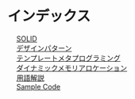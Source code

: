 # インデックス
&emsp; [SOLID](solid.md#SS_1)  
&emsp; [デザインパターン](design_pattern.md#SS_2)  
&emsp; [テンプレートメタプログラミング](template_meta_programming.md#SS_3)  
&emsp; [ダイナミックメモリアロケーション](dynamic_memory_allocation.md#SS_4)  
&emsp; [用語解説](term_explanation.md#SS_5)  
&emsp; [Sample Code](sample_code.md#SS_6)  
  
  
